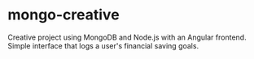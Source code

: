 # mongo-creative
Creative project using MongoDB and Node.js with an Angular frontend. Simple interface that logs a user's financial saving goals.

